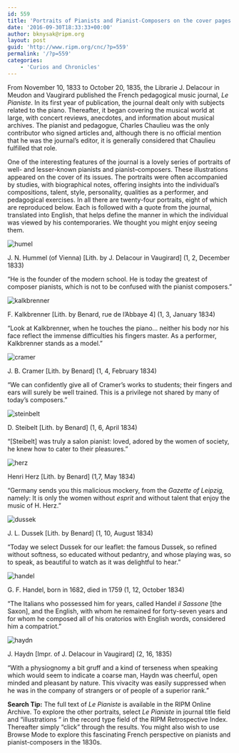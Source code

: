 ```yaml
---
id: 559
title: 'Portraits of Pianists and Pianist-Composers on the cover pages of <i>Le Pianiste</i> (1833-1835)'
date: '2016-09-30T18:33:33+00:00'
author: bknysak@ripm.org
layout: post
guid: 'http://www.ripm.org/cnc/?p=559'
permalink: '/?p=559'
categories:
    - 'Curios and Chronicles'
---
```


From November 10, 1833 to October 20, 1835, the Librarie J. Delacour in Meudon and Vaugirard published the French pedagogical music journal, *Le Pianiste*. In its first year of publication, the journal dealt only with subjects related to the piano. Thereafter, it began covering the musical world at large, with concert reviews, anecdotes, and information about musical archives. The pianist and pedagogue, Charles Chaulieu was the only contributor who signed articles and, although there is no official mention that he was the journal’s editor, it is generally considered that Chaulieu fulfilled that role.

One of the interesting features of the journal is a lovely series of portraits of well- and lesser-known pianists and pianist–composers. These illustrations appeared on the cover of its issues. The portraits were often accompanied by studies, with biographical notes, offering insights into the individual’s compositions, talent, style, personality, qualities as a performer, and pedagogical exercises. In all there are twenty-four portraits, eight of which are reproduced below. Each is followed with a quote from the journal, translated into English, that helps define the manner in which the individual was viewed by his contemporaries. We thought you might enjoy seeing them.

![humel](http://www.ripm.org/cnc/wp-content/uploads/2016/09/Humel.jpg)

J. N. Hummel (of Vienna) \[Lith. by J. Delacour in Vaugirard\] (1, 2, December 1833)

“He is the founder of the modern school. He is today the greatest of composer pianists, which is not to be confused with the pianist composers.”

![kalkbrenner](http://www.ripm.org/cnc/wp-content/uploads/2016/09/Kalkbrenner.jpg)

F. Kalkbrenner \[Lith. by Benard, rue de l’Abbaye 4\] (1, 3, January 1834)

“Look at Kalkbrenner, when he touches the piano… neither his body nor his face reflect the immense difficulties his fingers master. As a performer, Kalkbrenner stands as a model.”

![cramer](http://www.ripm.org/cnc/wp-content/uploads/2016/09/Cramer.jpg)

J. B. Cramer \[Lith. by Benard\] (1, 4, February 1834)

“We can confidently give all of Cramer’s works to students; their fingers and ears will surely be well trained. This is a privilege not shared by many of today’s composers.”

![steinbelt](http://www.ripm.org/cnc/wp-content/uploads/2016/09/Steinbelt.jpg)

D. Steibelt \[Lith. by Benard\] (1, 6, April 1834)

“\[Steibelt\] was truly a salon pianist: loved, adored by the women of society, he knew how to cater to their pleasures.”

![herz](http://www.ripm.org/cnc/wp-content/uploads/2016/09/Herz.jpg)

Henri Herz \[Lith. by Benard\] (1,7, May 1834)

“Germany sends you this malicious mockery, from the *Gazette of Leipzig,* namely: It is only the women without *esprit* and without talent that enjoy the music of H. Herz.”

![dussek](http://www.ripm.org/cnc/wp-content/uploads/2016/09/Dussek.jpg)

J. L. Dussek \[Lith. by Benard\] (1, 10, August 1834)

“Today we select Dussek for our leaflet: the famous Dussek, so refined without softness, so educated without pedantry, and whose playing was, so to speak, as beautiful to watch as it was delightful to hear.”

![handel](http://www.ripm.org/cnc/wp-content/uploads/2016/09/Handel.jpg)

G. F. Handel, born in 1682, died in 1759 (1, 12, October 1834)

“The Italians who possessed him for years, called Handel *il Sassone* \[the Saxon\], and the English, with whom he remained for forty-seven years and for whom he composed all of his oratorios with English words, considered him a compatriot.”

![haydn](http://www.ripm.org/cnc/wp-content/uploads/2016/09/Haydn.jpg)

J. Haydn \[Impr. of J. Delacour in Vaugirard\] (2, 16, 1835)

“With a physiognomy a bit gruff and a kind of terseness when speaking which would seem to indicate a coarse man, Haydn was cheerful, open minded and pleasant by nature. This vivacity was easily suppressed when he was in the company of strangers or of people of a superior rank.”

**Search Tip:** The full text of *Le Pianiste* is available in the RIPM Online Archive. To explore the other portraits, select *Le Pianiste* in journal title field and “illustrations “ in the record type field of the RIPM Retrospective Index. Thereafter simply “click” through the results. You might also wish to use Browse Mode to explore this fascinating French perspective on pianists and pianist-composers in the 1830s.